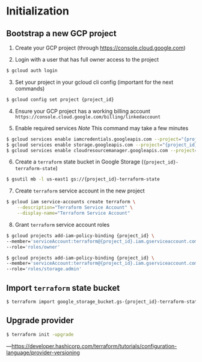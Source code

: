 # Initialization

## Bootstrap a new GCP project

1. Create your GCP project (through https://console.cloud.google.com)

2. Login with a user that has full owner access to the project

```sh
$ gcloud auth login
```

3. Set your project in your gcloud cli config (important for the next commands)

```sh
$ gcloud config set project {project_id}
```

4. Ensure your GCP project has a working billing account `https://console.cloud.google.com/billing/linkedaccount`

5. Enable required services
   _Note_ This command may take a few minutes

```sh
$ gcloud services enable iamcredentials.googleapis.com --project="{project_id}"
$ gcloud services enable storage.googleapis.com --project="{project_id}"
$ gcloud services enable cloudresourcemanager.googleapis.com --project="{project_id}"
```

6. Create a `terraform` state bucket in Google Storage (`{project_id}-terraform-state`)

```sh
$ gsutil mb -l us-east1 gs://{project_id}-terraform-state
```

7. Create `terraform` service account in the new project

```sh
$ gcloud iam service-accounts create terraform \
    --description="Terraform Service Account" \
    --display-name="Terraform Service Account"
```

8. Grant `terraform` service account roles

```sh
$ gcloud projects add-iam-policy-binding {project_id} \
--member='serviceAccount:terraform@{project_id}.iam.gserviceaccount.com' \
--role='roles/owner'

$ gcloud projects add-iam-policy-binding {project_id} \
--member='serviceAccount:terraform@{project_id}.iam.gserviceaccount.com' \
--role='roles/storage.admin'
```

## Import `terraform` state bucket
```sh
$ terraform import google_storage_bucket.gs-{project_id}-terraform-state {project_id}/{project_id}-terraform-state
```

## Upgrade provider
```sh
$ terraform init -upgrade
```
—https://developer.hashicorp.com/terraform/tutorials/configuration-language/provider-versioning
